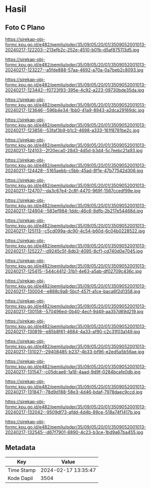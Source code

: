 # Hasil

## Foto C Plano

https://sirekap-obj-formc.kpu.go.id/e482/pemilu/pdpr/35/09/05/20/01/3509052001013-20240217-122203--213efb2c-252e-4510-b01b-d5af875113d5.jpg

https://sirekap-obj-formc.kpu.go.id/e482/pemilu/pdpr/35/09/05/20/01/3509052001013-20240217-123227--a5fde888-57aa-4692-a70a-0a7beb2c8093.jpg

https://sirekap-obj-formc.kpu.go.id/e482/pemilu/pdpr/35/09/05/20/01/3509052001013-20240217-123442--f0723f93-395e-4c92-a223-09730bde35da.jpg

https://sirekap-obj-formc.kpu.go.id/e482/pemilu/pdpr/35/09/05/20/01/3509052001013-20240217-123646--596b4e34-1bb0-41a9-8943-a2dca29169dc.jpg

https://sirekap-obj-formc.kpu.go.id/e482/pemilu/pdpr/35/09/05/20/01/3509052001013-20240217-123856--53faf3b9-b1c2-4698-a333-161f8781be2c.jpg

https://sirekap-obj-formc.kpu.go.id/e482/pemilu/pdpr/35/09/05/20/01/3509052001013-20240217-124103--2f20eca0-28d3-4d5d-b3d4-5c7eebc21a93.jpg

https://sirekap-obj-formc.kpu.go.id/e482/pemilu/pdpr/35/09/05/20/01/3509052001013-20240217-124428--5165aebb-c5bb-45ad-8f1e-47b77542d306.jpg

https://sirekap-obj-formc.kpu.go.id/e482/pemilu/pdpr/35/09/05/20/01/3509052001013-20240217-124707--da3c67e4-2c8f-4470-969f-1567ccedf99e.jpg

https://sirekap-obj-formc.kpu.go.id/e482/pemilu/pdpr/35/09/05/20/01/3509052001013-20240217-124904--583ef984-1ddc-46c6-8dfb-2b217e54468d.jpg

https://sirekap-obj-formc.kpu.go.id/e482/pemilu/pdpr/35/09/05/20/01/3509052001013-20240217-125113--c5cd099a-dc90-4c54-b60d-6c04b0228522.jpg

https://sirekap-obj-formc.kpu.go.id/e482/pemilu/pdpr/35/09/05/20/01/3509052001013-20240217-125227--d9245c5f-8db3-4095-8cf1-cd740d0e7045.jpg

https://sirekap-obj-formc.kpu.go.id/e482/pemilu/pdpr/35/09/05/20/01/3509052001013-20240217-125415--544c4412-31b1-4e63-a5ab-df02709c436c.jpg

https://sirekap-obj-formc.kpu.go.id/e482/pemilu/pdpr/35/09/05/20/01/3509052001013-20240217-130004--e888c9a8-5bcf-457f-a1ce-baca6f2d1358.jpg

https://sirekap-obj-formc.kpu.go.id/e482/pemilu/pdpr/35/09/05/20/01/3509052001013-20240217-130158--570496ed-0b40-4ecf-9d49-aa357d69d219.jpg

https://sirekap-obj-formc.kpu.go.id/e482/pemilu/pdpr/35/09/05/20/01/3509052001013-20240217-130819--e85b8f61-4684-4a33-af90-c2c31f03a149.jpg

https://sirekap-obj-formc.kpu.go.id/e482/pemilu/pdpr/35/09/05/20/01/3509052001013-20240217-131027--29408485-b237-4b33-bf96-e2ed5a5b56ae.jpg

https://sirekap-obj-formc.kpu.go.id/e482/pemilu/pdpr/35/09/05/20/01/3509052001013-20240217-131547--c05dcae6-1a18-4aad-9d9f-0284bcafe0db.jpg

https://sirekap-obj-formc.kpu.go.id/e482/pemilu/pdpr/35/09/05/20/01/3509052001013-20240217-131847--78d9d188-58e3-4d46-bdaf-7978daec9ccd.jpg

https://sirekap-obj-formc.kpu.go.id/e482/pemilu/pdpr/35/09/05/20/01/3509052001013-20240217-132042--9509df73-afdd-4d4b-89ce-518a74f1417b.jpg

https://sirekap-obj-formc.kpu.go.id/e482/pemilu/pdpr/35/09/05/20/01/3509052001013-20240217-132545--d67f7901-8890-4c23-b3ce-1bd9a67ba455.jpg


## Metadata

| Key        | Value               |
| ---------- | ------------------- |
| Time Stamp | 2024-02-17 13:35:47 |
| Kode Dapil | 3504                |



